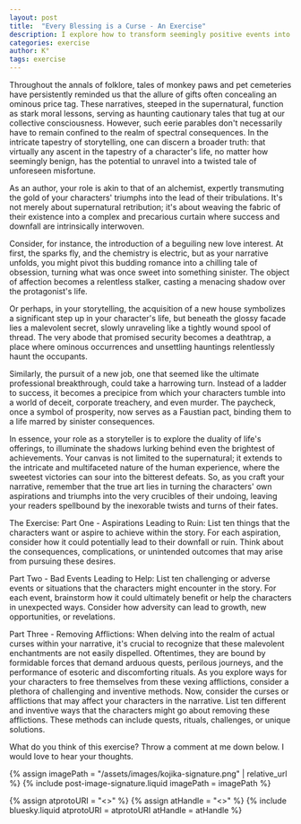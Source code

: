 ```yaml
---
layout: post
title:  "Every Blessing is a Curse - An Exercise"
description: I explore how to transform seemingly positive events into sources of conflict and tension in storytelling, moving beyond traditional supernatural consequences like monkey's paws. Drawing inspiration from folklore but expanding into more nuanced territory, I show how any triumph - from new relationships to career advances - can become a character's undoing. Through three targeted exercises examining aspirations turned to ruin, adversity leading to unexpected benefits, and methods of removing afflictions, I demonstrate how writers can weave complex narratives where success and downfall are intimately connected.
categories: exercise
author: K°
tags: exercise
---
```


Throughout the annals of folklore, tales of monkey paws and pet cemeteries have persistently reminded us that the allure of gifts often concealing an ominous price tag. These narratives, steeped in the supernatural, function as stark moral lessons, serving as haunting cautionary tales that tug at our collective consciousness. However, such eerie parables don't necessarily have to remain confined to the realm of spectral consequences. In the intricate tapestry of storytelling, one can discern a broader truth: that virtually any ascent in the tapestry of a character's life, no matter how seemingly benign, has the potential to unravel into a twisted tale of unforeseen misfortune.

As an author, your role is akin to that of an alchemist, expertly transmuting the gold of your characters' triumphs into the lead of their tribulations. It's not merely about supernatural retribution; it's about weaving the fabric of their existence into a complex and precarious curtain where success and downfall are intrinsically interwoven.

Consider, for instance, the introduction of a beguiling new love interest. At first, the sparks fly, and the chemistry is electric, but as your narrative unfolds, you might pivot this budding romance into a chilling tale of obsession, turning what was once sweet into something sinister. The object of affection becomes a relentless stalker, casting a menacing shadow over the protagonist's life.

Or perhaps, in your storytelling, the acquisition of a new house symbolizes a significant step up in your character's life, but beneath the glossy facade lies a malevolent secret, slowly unraveling like a tightly wound spool of thread. The very abode that promised security becomes a deathtrap, a place where ominous occurrences and unsettling hauntings relentlessly haunt the occupants.

Similarly, the pursuit of a new job, one that seemed like the ultimate professional breakthrough, could take a harrowing turn. Instead of a ladder to success, it becomes a precipice from which your characters tumble into a world of deceit, corporate treachery, and even murder. The paycheck, once a symbol of prosperity, now serves as a Faustian pact, binding them to a life marred by sinister consequences.

In essence, your role as a storyteller is to explore the duality of life's offerings, to illuminate the shadows lurking behind even the brightest of achievements. Your canvas is not limited to the supernatural; it extends to the intricate and multifaceted nature of the human experience, where the sweetest victories can sour into the bitterest defeats. So, as you craft your narrative, remember that the true art lies in turning the characters' own aspirations and triumphs into the very crucibles of their undoing, leaving your readers spellbound by the inexorable twists and turns of their fates.

The Exercise:
Part One - Aspirations Leading to Ruin:
List ten things that the characters want or aspire to achieve within the story. For each aspiration, consider how it could potentially lead to their downfall or ruin. Think about the consequences, complications, or unintended outcomes that may arise from pursuing these desires.

Part Two - Bad Events Leading to Help:
List ten challenging or adverse events or situations that the characters might encounter in the story. For each event, brainstorm how it could ultimately benefit or help the characters in unexpected ways. Consider how adversity can lead to growth, new opportunities, or revelations.

Part Three - Removing Afflictions:
When delving into the realm of actual curses within your narrative, it's crucial to recognize that these malevolent enchantments are not easily dispelled. Oftentimes, they are bound by formidable forces that demand arduous quests, perilous journeys, and the performance of esoteric and discomforting rituals. As you explore ways for your characters to free themselves from these vexing afflictions, consider a plethora of challenging and inventive methods. Now, consider the curses or afflictions that may affect your characters in the narrative. List ten different and inventive ways that the characters might go about removing these afflictions. These methods can include quests, rituals, challenges, or unique solutions.

What do you think of this exercise? Throw a comment at me down below. I would love to hear your thoughts.

<!-- signature -->
{% assign imagePath = "/assets/images/kojika-signature.png" | relative_url %}
{% include post-image-signature.liquid imagePath = imagePath %}

<!-- comments -->
{% assign atprotoURI = "<<atprotoURI>>" %}
{% assign atHandle = "<<atHandle>>" %}
{% include bluesky.liquid atprotoURI = atprotoURI atHandle = atHandle %}